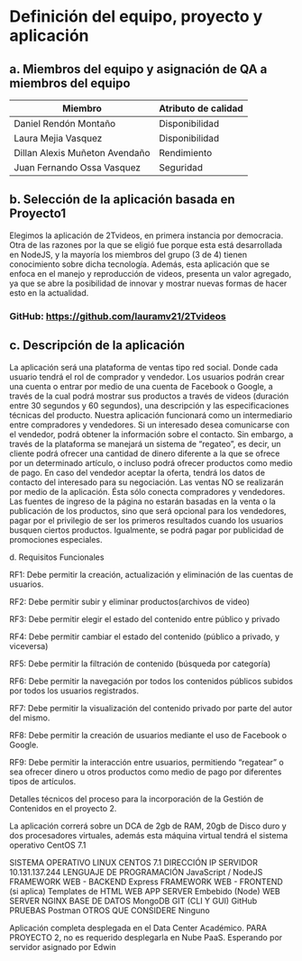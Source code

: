 # Definición del equipo, proyecto y aplicación

## a. Miembros del equipo y asignación de QA a miembros del equipo 

| Miembro | Atributo de calidad |
| --- | --- |
| Daniel Rendón Montaño | Disponibilidad |
| Laura Mejia Vasquez | Disponibilidad |
| Dillan Alexis Muñeton Avendaño | Rendimiento |
| Juan Fernando Ossa Vasquez | Seguridad |

## b. Selección de la aplicación basada en Proyecto1

Elegimos la aplicación de 2Tvideos, en primera instancia por democracia.
Otra de las razones por la que se eligió fue porque esta está desarrollada en NodeJS, y la mayoría los miembros del grupo (3 de 4) tienen conocimiento sobre dicha tecnología. Además, esta aplicación que se enfoca en el manejo y reproducción de videos, presenta un valor agregado, ya que se abre la posibilidad de innovar y mostrar nuevas formas de hacer esto en la actualidad.

### GitHub: https://github.com/lauramv21/2Tvideos
 
## c. Descripción de la aplicación 

La aplicación será una plataforma de ventas tipo red social. Donde cada usuario tendrá el rol de comprador y vendedor. 
Los usuarios podrán crear una cuenta o entrar por medio de una cuenta de Facebook o Google, a través de la cual podrá mostrar sus productos a través de videos (duración entre 30 segundos y 60 segundos), una descripción y las especificaciones técnicas del producto. 
Nuestra aplicación funcionará como un intermediario entre compradores y vendedores. Si un interesado desea comunicarse con el vendedor, podrá obtener la información sobre el contacto. Sin embargo, a través de la plataforma se manejará un sistema de “regateo”, es decir, un cliente podrá ofrecer una cantidad de dinero diferente a la que se ofrece por un determinado artículo, o incluso podrá ofrecer productos como medio de pago. En caso del vendedor aceptar la oferta, tendrá los datos de contacto del interesado para su negociación.
Las ventas NO se realizarán por medio de la aplicación. Ésta sólo conecta compradores y vendedores.
Las fuentes de ingreso de la página no estarán basadas en la venta o la publicación de los productos, sino que será opcional para los vendedores, pagar por el privilegio de ser los primeros resultados cuando los usuarios busquen ciertos productos. 
Igualmente, se podrá pagar por publicidad de promociones especiales.

d. Requisitos Funcionales

RF1: Debe permitir la creación, actualización y eliminación de las cuentas de usuarios.

RF2: Debe permitir subir y eliminar productos(archivos de video)

RF3: Debe permitir elegir el estado del contenido entre público y privado

RF4: Debe permitir cambiar el estado del contenido (público a privado, y viceversa)

RF5: Debe permitir la filtración de contenido (búsqueda por categoría)

RF6: Debe permitir la navegación por todos los contenidos públicos subidos por todos los usuarios registrados.

RF7: Debe permitir la visualización del contenido privado por parte del autor del mismo.

RF8: Debe permitir la creación de usuarios mediante el uso de Facebook o Google.

RF9: Debe permitir la interacción entre usuarios, permitiendo “regatear” o sea ofrecer dinero u otros productos como medio de pago por diferentes tipos de artículos.


Detalles técnicos del proceso para la incorporación de la Gestión de Contenidos en el proyecto 2.

La aplicación correrá sobre un DCA de 2gb de RAM, 20gb de Disco duro y dos procesadores virtuales, además esta máquina virtual tendrá el sistema operativo CentOS 7.1
	
SISTEMA OPERATIVO
LINUX CENTOS 7.1
DIRECCIÓN IP SERVIDOR
10.131.137.244
LENGUAJE DE PROGRAMACIÓN
JavaScript / NodeJS
FRAMEWORK WEB - BACKEND
Express
FRAMEWORK WEB - FRONTEND (si aplica)
Templates de HTML
WEB APP SERVER
Embebido (Node)
WEB SERVER 
NGINX
BASE DE DATOS
MongoDB
GIT (CLI Y GUI) 
GitHub
PRUEBAS
Postman
OTROS QUE CONSIDERE
Ninguno

Aplicación completa desplegada en el Data Center Académico. PARA  PROYECTO 2, no es requerido desplegarla en Nube PaaS.
	Esperando por servidor asignado por Edwin

